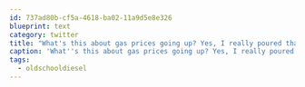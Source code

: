 ```yaml
---
id: 737ad80b-cf5a-4618-ba02-11a9d5e8e326
blueprint: text
category: twitter
title: "What's this about gas prices going up? Yes, I really poured that in my tank! #oldschooldiesel  http://twitpic.com/43dztp"
caption: 'What''s this about gas prices going up? Yes, I really poured that in my tank! <span class="hashtag hashtag_local">#<a href="http://tweettemp.darylchymko.ca/?tag=oldschooldiesel">oldschooldiesel</a>  http://twitpic.com/43dztp'
tags:
  - oldschooldiesel
---
```


